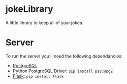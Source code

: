 # jokeLibrary
A little library to keep all of your jokes.

# Server
To run the server you'll need the following dependancies:
* [PostgreSQL](https://www.postgresql.org/)
* Python [PostgreSQL Driver](http://initd.org/psycopg/docs/install.html#prerequisites):  `pip install psycopg2`
* [Flask](http://flask.pocoo.org/): `pip install Flask`